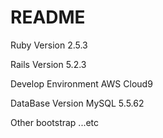 # README

Ruby Version
2.5.3

Rails Version
5.2.3

Develop Environment
AWS Cloud9

DataBase Version
MySQL 5.5.62

Other
bootstrap ...etc
